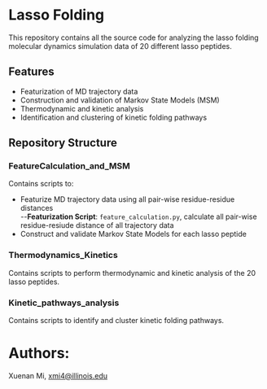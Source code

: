 # Lasso Folding

This repository contains all the source code for analyzing the lasso folding molecular dynamics simulation data of 20 different lasso peptides.

## Features

- Featurization of MD trajectory data
- Construction and validation of Markov State Models (MSM)
- Thermodynamic and kinetic analysis
- Identification and clustering of kinetic folding pathways

## Repository Structure

### FeatureCalculation_and_MSM

Contains scripts to:
- Featurize MD trajectory data using all pair-wise residue-residue distances <br>
  --**Featurization Script**: `feature_calculation.py`, calculate all pair-wise residue-resiude distance of all trajectory data
- Construct and validate Markov State Models for each lasso peptide

### Thermodynamics_Kinetics

Contains scripts to perform thermodynamic and kinetic analysis of the 20 lasso peptides.

### Kinetic_pathways_analysis

Contains scripts to identify and cluster kinetic folding pathways.



# Authors:
Xuenan Mi,
xmi4@illinois.edu
